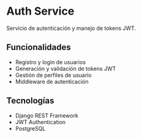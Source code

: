 # Auth Service

Servicio de autenticación y manejo de tokens JWT.

## Funcionalidades
- Registro y login de usuarios
- Generación y validación de tokens JWT
- Gestión de perfiles de usuario
- Middleware de autenticación

## Tecnologías
- Django REST Framework
- JWT Authentication
- PostgreSQL